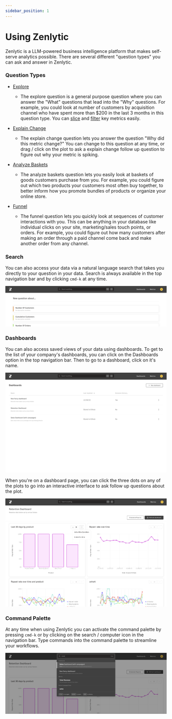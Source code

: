 ```yaml
---
sidebar_position: 1
---
```


# Using Zenlytic

Zenlytic is a LLM-powered business intelligence platform that makes self-serve analytics possible.  There are several different "question types" you can ask and answer in Zenlytic.

### Question Types

* [Explore](./2_exploring.md)
    * The explore question is a general purpose question where you can answer the "What" questions that lead into the "Why" questions. For example, you could look at number of customers by acquisition channel who have spent more than $200 in the last 3 months in this question type. You can [slice](./2_exploring.md#slicing) and [filter](./2_exploring.md#filtering) key metrics easily.

* [Explain Change](./3_explain_change.md)
    * The explain change question lets you answer the question "Why did this metric change?" You can change to this question at any time, or drag / click on the plot to ask a explain change follow up question to figure out why your metric is spiking.

* [Analyze Baskets](./6_basket_mix.md)
    * The analyze baskets question lets you easily look at baskets of goods customers purchase from you. For example, you could figure out which two products your customers most often buy together, to better inform how you promote bundles of products or organize your online store.

* [Funnel](./7_funnel.md)
    * The funnel question lets you quickly look at sequences of customer interactions with you. This can be anything in your database like individual clicks on your site, marketing/sales touch points, or orders. For example, you could figure out how many customers after making an order through a paid channel come back and make another order from any channel.

### Search 

You can also access your data via a natural language search that takes you directly to your question in your data. Search is always available in the top navigation bar and by clicking `cmd-k` at any time.

![search-page](../assets/search-page.png)


### Dashboards

You can also access saved views of your data using dashboards. To get to the list of your company's dashboards, you can click on the Dashboards option in the top navigation bar. Then to go to a dashboard, click on it's name.


![dashboards-page](../assets/dashboards-page.png)


When you're on a dashboard page, you can click the three dots on any of the plots to go into an interactive interface to ask follow up questions about the plot. 

![dashboard-shot](../assets/dashboard-shot.png)


### Command Palette

At any time when using Zenlytic you can activate the command palette by pressing `cmd-k` or by clicking on the search / computer icon in the navigation bar. Type commands into the command palette to streamline your workflows.

![command-palette](../assets/command-palette.png)

